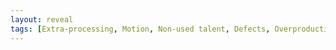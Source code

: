 ```yaml
---
layout: reveal
tags: [Extra-processing, Motion, Non-used talent, Defects, Overproduction]
---
```

<!-- _class: lead invert 
<!-- _paginate: false 
# Empirism and experiment

* Rational decision making process
* Elements of experiment
* Guideline to meaningful results

![bg left:33%][experiment]
Note:
Objective:
    * rational decision-making should be based upon gathered data
    * experiments need: sponsor, group in charge, plan, definition of done, timebox
    * think and measure only what is important, adapt
Agenda:
    * aligned view on how do we make decisions
    * elements of experiment process
    * defining roles of sponsor and group in charge - purpose and responsibilities
    * defining plan - scope, DoD and timebox - 
    * analyze results: not only bussiness, also method and KPIs involved
    * if you don't measure it its not important for you


---
<!-- _class: lead 
<!-- _paginate: false 
# Rational decision making process

## What does it mean to act rational

Note: 



---
<!--![bg left:33%][]
## Elements of experiment

* Sponsor
* Well-defined goal
* Transparent procedure
* Feedback loop

Note: 
* Scientists - interested in results
* Thesis - defined goals
* Procedure
  + Record state before experiment
  + Making the actual change in the system
  + Record state after experiment
  + Analyze data
* Document and share results - look for feedback
* Inspect and Adapt experiment framework


---
<!--![bg left:33%][]
## Sponsor and group in charge

* Sponsor - Strongly interested person
* Group in charge - appropriate group of people with
  * all required skills
  * access to resources
  * spare time
  * strong motivation to do the work

<!--![bg left:33%][]
Note: 



---
<!-- _class: lead 
<!--![bg left:33%][]
## Smart goals and KPI

### What is the purpose of setting KPI

Note: 
    * What is the connection between goals and KPI?
    * Do we observe alignment between measurements and goals declared in our organization?
    * KPI is M (measurable) in SMART


---
<!--![bg left:33%][]
## Key Performance Indicator

* Not **every** indicator
* Tells about actual **performance**
* **Indicator** doesn't tell full story - ask for details
* Checked on regular basis

Note: 
    * We choose only few key qualities we focus on so we can agree on meaning and importance of chosen qualities to measure.
    * We must have believe we measure performance
      * How well are chosen qualities tell about performing on the job - adding value to product?
      * What change we would hope to observe if this KPI would get better by 35%?
      * What timeframe is suitable to capture results of given KPI?
    * Remeber "indicator" is not a "full score". To fully understand KPI value ask questions and clarify
      * What are some indicators that don't need clarifying and are ok on their own (without any asking for story)?
      * Problems risen with telling a story makes optimization easier
    * If KPI is setted up but left uncheck for longer time - ask why is that
      * Does that KPI really capture the essence of quality we want to measure?
      * Why is it not checked regularly? 
      * What do we do with "stray" KPI?


---
<!--![bg left:33%][]
<!-- _class: lead 
## Implementing change

### "Early feedback" 😈 vs Let it sit

Note: 
How much time does experiment need for it results to be adequate?

[bg fit][krol_julian]


---
<!-- _class: lead 
## Implementing change

### Observer effect

Note: 



---
<!-- _class: lead 
## Measure what matters

### and only that

Note: 



---

## Analyze gathered data
<!--![bg left:33%][]
Note: 



---

## Analyze method of gathering data
<!--![bg left:33%][]
Note: 



---
<!-- _class: lead 
<!-- _paginate: false 
# Purpose of experiment

## What is end goal of experimentation

---

# Purpose of experiment

* Test out thesis
* Share results

---

## Importance of sharing
<!--![bg left:33%][]
#### Our work and results

* Planned, Ongoing, Done
* What have we done
* Observations and lessons learned

#### Others work and results

* What they tried and why
* What methods were used
* What was the outcomes

Note: 



---

# Sources & further reading

[what is empirism]()

[experiment]: ../imgs/thisisengineering-raeng-kiVBdtYILQc-unsplash.jpg "Photo by ThisisEngineering RAEng on Unsplash https://unsplash.com/photos/kiVBdtYILQc"
[krol_julian]: https://i1.memy.pl/obrazki/2053349038_.jpg "https://memy.pl/mem_349038"
